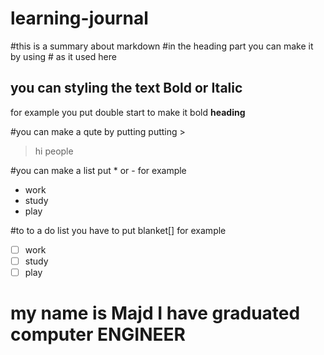 # learning-journal
#this is a summary about markdown
#in the heading part you can make  it by using # as it used here
## you can styling the text Bold or Italic
for example you put double start to make it bold  **heading**

#you can make a qute by putting  putting  > 
> hi people 

#you can make a list put * or -
for example 
- work 
- study
- play

#to to a do list you have to put blanket[]
for example 
- [ ] work 
- [ ] study 
- [ ] play 
# my name is Majd I have graduated computer ENGINEER
